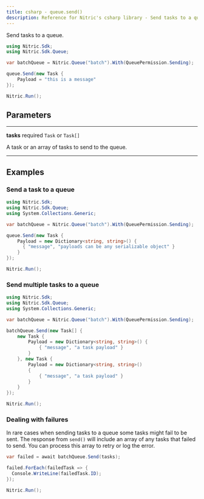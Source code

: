 ```yaml
---
title: csharp - queue.send()
description: Reference for Nitric's csharp library - Send tasks to a queue.
---
```


Send tasks to a queue.

```csharp
using Nitric.Sdk;
using Nitric.Sdk.Queue;

var batchQueue = Nitric.Queue("batch").With(QueuePermission.Sending);

queue.Send(new Task {
    Payload = "this is a message"
});

Nitric.Run();
```

## Parameters

---

**tasks** required `Task` or `Task[]`

A task or an array of tasks to send to the queue.

---

## Examples

### Send a task to a queue

```csharp
using Nitric.Sdk;
using Nitric.Sdk.Queue;
using System.Collections.Generic;

var batchQueue = Nitric.Queue("batch").With(QueuePermission.Sending);

queue.Send(new Task {
    Payload = new Dictionary<string, string>() {
      { "message", "payloads can be any serializable object" }
    }
});

Nitric.Run();
```

### Send multiple tasks to a queue

```csharp
using Nitric.Sdk;
using Nitric.Sdk.Queue;
using System.Collections.Generic;

var batchQueue = Nitric.Queue("batch").With(QueuePermission.Sending);

batchQueue.Send(new Task[] {
    new Task {
        Payload = new Dictionary<string, string>() {
            { "message", "a task payload" }
        }
    }, new Task {
        Payload = new Dictionary<string, string>()
        {
            { "message", "a task payload" }
        }
    }
});

Nitric.Run();
```

### Dealing with failures

In rare cases when sending tasks to a queue some tasks might fail to be sent. The response from `send()` will include an array of any tasks that failed to send. You can process this array to retry or log the error.

```csharp
var failed = await batchQueue.Send(tasks);

failed.ForEach(failedTask => {
  Console.WriteLine(failedTask.ID);
});

Nitric.Run();
```
